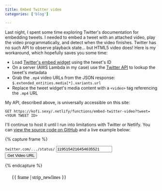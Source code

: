 ```yaml
---
title: Embed Twitter video
categories: ['blog']

---
```


Last night, I spent some time exploring Twitter's documentation for embedding tweets.
I needed to embed a tweet with an attached video, play the video programmatically,
and detect when the video finishes.
Twitter has no such API to observe playback state… but HTML5 video does!
Here is my workaround, which hopefully saves you some time:

- Load [Twitter's embed widget](https://developer.twitter.com/en/docs/twitter-for-websites/javascript-api/guides/scripting-factory-functions) using the tweet's ID
- On a server (AWS Lambda in my case) use the [Twitter API](https://developer.twitter.com/en/docs/tweets/post-and-engage/api-reference/get-statuses-show-id) to lookup the tweet's metadata
- Grab the `.mp4` video URLs from the JSON response: `$.extended_entities.media[*].variants.url`
- Replace the tweet widget's media content with a `<video>` tag referencing the `.mp4` URL

My API, described above, is universally accessible on this site:

```
GET https://kofi.sexy/.netlify/functions/embed-twitter-video?tweet=<YOUR TWEET ID>
```

I'll continue to host it until I run into limitations with Twitter or Netlify.
You can <a href="https://github.com/hkgumbs/kofi.sexy/blob/master/_functions/embed-twitter-video.js">view the source code on GitHub</a> and a live example below:

{% capture frame %}
<!DOCTYPE HTML>
<html>
<body>
<form method="GET" action="https://kofi.sexy/.netlify/functions/embed-twitter-video">
  <code>twitter.com/.../status/</code>
  <input name="tweet" value="1195154216454635521">
  <br>
  <button type="submit">Get Video URL</button>
</form>
</body>
</html>
{% endcapture %}
<div class="frame" style="position:relative;border-radius:0.1em;padding:1em;border:solid 2px {{site.theme_color}};">
  <iframe srcdoc='{{ frame | strip_newlines }}' style="width:100%;height:3em;border:none;margin:0;padding:0;"></iframe>
  <code style="position:absolute;right:0;bottom:0;padding:4px 8px;border-top-left-radius:0.1em;color:white;background:{{ site.theme_color }};">iframe</code>
</div>
